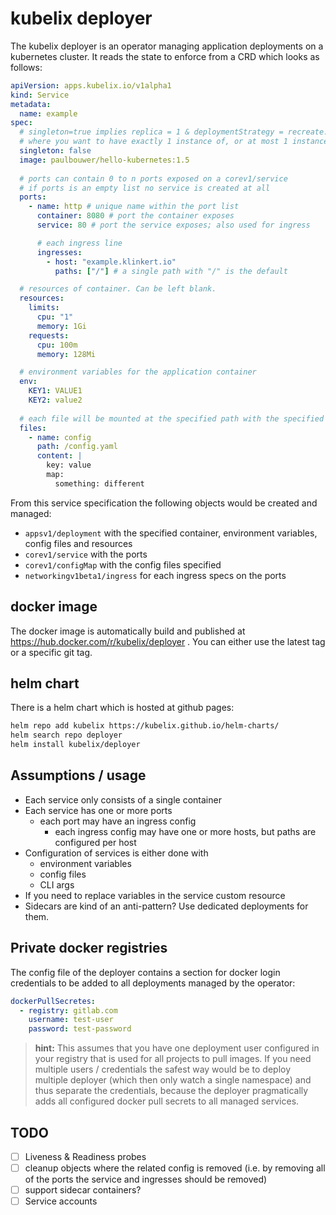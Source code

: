 # kubelix deployer

The kubelix deployer is an operator managing application deployments on a kubernetes cluster.
It reads the state to enforce from a CRD which looks as follows:

```yaml
apiVersion: apps.kubelix.io/v1alpha1
kind: Service
metadata:
  name: example
spec:
  # singleton=true implies replica = 1 & deploymentStrategy = recreate. Use this for services 
  # where you want to have exactly 1 instance of, or at most 1 instance in case of deployment rollout 
  singleton: false
  image: paulbouwer/hello-kubernetes:1.5
  
  # ports can contain 0 to n ports exposed on a corev1/service
  # if ports is an empty list no service is created at all
  ports:
    - name: http # unique name within the port list
      container: 8080 # port the container exposes
      service: 80 # port the service exposes; also used for ingress

      # each ingress line 
      ingresses:
        - host: "example.klinkert.io"
          paths: ["/"] # a single path with "/" is the default

  # resources of container. Can be left blank.
  resources:
    limits:
      cpu: "1"
      memory: 1Gi
    requests:
      cpu: 100m
      memory: 128Mi

  # environment variables for the application container
  env:
    KEY1: VALUE1
    KEY2: value2
  
  # each file will be mounted at the specified path with the specified content
  files:
    - name: config
      path: /config.yaml
      content: |
        key: value
        map:
          something: different
```

From this service specification the following objects would be created and managed:

- `appsv1/deployment` with the specified container, environment variables, config files and resources
- `corev1/service` with the ports
- `corev1/configMap` with the config files specified
- `networkingv1beta1/ingress` for each ingress specs on the ports


## docker image

The docker image is automatically build and published at https://hub.docker.com/r/kubelix/deployer .
You can either use the latest tag or a specific git tag.


## helm chart

There is a helm chart which is hosted at github pages:

```bash
helm repo add kubelix https://kubelix.github.io/helm-charts/
helm search repo deployer
helm install kubelix/deployer
```


## Assumptions / usage

- Each service only consists of a single container
- Each service has one or more ports
    - each port may have an ingress config
        - each ingress config may have one or more hosts, but paths are configured per host
- Configuration of services is either done with
    - environment variables
    - config files
    - CLI args
- If you need to replace variables in the service custom resource
- Sidecars are kind of an anti-pattern? Use dedicated deployments for them. 


## Private docker registries

The config file of the deployer contains a section for docker login credentials to be added to all deployments managed by
the operator:

```yaml
dockerPullSecretes:
  - registry: gitlab.com
    username: test-user
    password: test-password
```

> **hint:** This assumes that you have one deployment user configured in your registry that is used for all projects to pull images.
If you need multiple users / credentials the safest way would be to deploy multiple deployer (which then only watch a
single namespace) and thus separate the credentials, because the deployer pragmatically adds all configured docker pull secrets to all
managed services. 


## TODO

- [ ] Liveness & Readiness probes
- [ ] cleanup objects where the related config is removed
        (i.e. by removing all of the ports the service and ingresses should be removed)
- [ ] support sidecar containers?
- [ ] Service accounts
